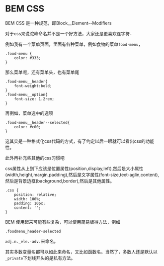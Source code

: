 # BEM CSS

BEM CSS 是一种规范，即Block__Element--Modifiers

对于css来说驼峰命名并不是一个好方法，大家还是更喜欢连字符`-`

例如我有一个菜单页面，里面有各种菜单，例如食物的菜单`food-menu`，

    .food-menu {
        color: #333;
    }

那么菜单呢，还有菜单头，也有菜单尾

    .food-menu__header{
        font-weight:bold;
    }
    .food-menu__option{
        font-size: 1.2rem;
    }

再例如，菜单选中的选项

    .food-menu__header--selected{
        color: #c00;
    }

这其实是一种格式化css代码的方式，有了约定以后一眼就可以看出css的功能性。

此外再补充些其他的css习惯吧

css属性从上到下应该是位置属性(position,display,left),然后是大小属性(width,height,margin,padding),然后是文字属性(font-size,text-aglin,content),然后是背景边框(background,border),然后是其他属性。

    .css {
        position: relative; 
        width: 100%;
        padding: 10px;
        content: '';
    }

BEM 使用起来可能有些复杂，可以使用简易版得方法，例如

    .foodmenu_header-selected

`adj.n._ele.-adv.`来命名。

其实多数变量名都可以如此来命名，又比如函数名。当然了，多数人还是默认以`_private`下划线开头的是私有方法。